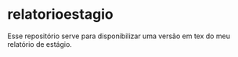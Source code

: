 # relatorioestagio
 Esse repositório serve para disponibilizar uma versão em tex do meu relatório de estágio.
